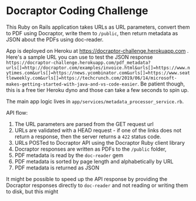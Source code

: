 # Docraptor Coding Challenge

This Ruby on Rails application takes URLs as URL parameters, convert them to PDF using Docraptor, write them to `/public`, then return metadata as JSON about the PDFs using doc-reader.

App is deployed on Heroku at https://docraptor-challenge.herokuapp.com . Here's a sample URL you can use to test the JSON response `https://docraptor-challenge.herokuapp.com/pdf_metadata?urls[]=http://docraptor.com/examples/invoice.html&urls[]=https://www.nytimes.com&urls[]=https://news.ycombinator.com&urls[]=https://www.seattleweekly.com&urls[]=https://techcrunch.com/2019/06/14/microsoft-makes-getting-started-with-java-and-vs-code-easier`. Be patient though, this is a free tier Heroku dyno and those can take a few seconds to spin up. 

The main app logic lives in `app/services/metadata_processor_service.rb`.

API flow:
1) The URL parameters are parsed from the GET request url
2) URLs are validated with a HEAD request - if one of the links does not return a response, then the server returns a `422` status code.
3) URLs POSTed to Docraptor API using the Docraptor Ruby client library
4) Docraptor responses are written as PDFs to the `/public` folder, 
5) PDF metadata is read by the `doc-reader` gem
6) PDF metadata is sorted by page length and alphabetically by URL
7) PDF metadata is returned as JSON

It might be possible to speed up the API response by providing the Docraptor responses directly to `doc-reader` and not reading or writing them to disk, but this might 
